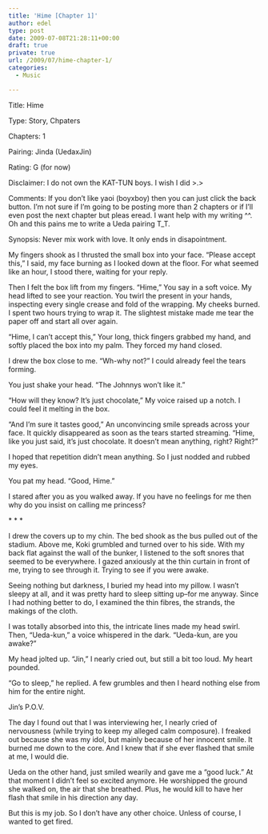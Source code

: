 ```yaml
---
title: 'Hime [Chapter 1]'
author: edel
type: post
date: 2009-07-08T21:28:11+00:00
draft: true
private: true
url: /2009/07/hime-chapter-1/
categories:
  - Music

---
```

Title: Hime
  
Type: Story, Chpaters
  
Chapters: 1
  
Pairing: Jinda (UedaxJin)
  
Rating: G (for now)
  
Disclaimer: I do not own the KAT-TUN boys. I wish I did >.>
  
Comments: If you don&#8217;t like yaoi (boyxboy) then you can just click the back button. I&#8217;m not sure if I&#8217;m going to be posting more than 2 chapters or if I&#8217;ll even post the next chapter but pleas eread. I want help with my writing ^^. Oh and this pains me to write a Ueda pairing T_T.
  
Synopsis: Never mix work with love. It only ends in disapointment.

My fingers shook as I thrusted the small box into your face. &#8220;Please accept this,&#8221; I said, my face burning as I looked down at the floor. For what seemed like an hour, I stood there, waiting for your reply.

Then I felt the box lift from my fingers. &#8220;Hime,&#8221; You say in a soft voice. My head lifted to see your reaction. You twirl the present in your hands, inspecting every single crease and fold of the wrapping. My cheeks burned. I spent two hours trying to wrap it. The slightest mistake made me tear the paper off and start all over again.

&#8220;Hime, I can&#8217;t accept this,&#8221; Your long, thick fingers grabbed my hand, and softly placed the box into my palm. They forced my hand closed.

I drew the box close to me. &#8220;Wh-why not?&#8221; I could already feel the tears forming.

You just shake your head. &#8220;The Johnnys won&#8217;t like it.&#8221;

&#8220;How will they know? It&#8217;s just chocolate,&#8221; My voice raised up a notch. I could feel it melting in the box.

&#8220;And I&#8217;m sure it tastes good,&#8221; An unconvincing smile spreads across your face. It quickly disappeared as soon as the tears started streaming. &#8220;Hime, like you just said, it&#8217;s just chocolate. It doesn&#8217;t mean anything, right? Right?&#8221;

I hoped that repetition didn&#8217;t mean anything. So I just nodded and rubbed my eyes.

You pat my head. &#8220;Good, Hime.&#8221;

I stared after you as you walked away. If you have no feelings for me then why do you insist on calling me princess?

\* \* *

I drew the covers up to my chin. The bed shook as the bus pulled out of the stadium. Above me, Koki grumbled and turned over to his side. With my back flat against the wall of the bunker, I listened to the soft snores that seemed to be everywhere. I gazed anxiously at the thin curtain in front of me, trying to see through it. Trying to see if you were awake.

Seeing nothing but darkness, I buried my head into my pillow. I wasn&#8217;t sleepy at all, and it was pretty hard to sleep sitting up&#8211;for me anyway. Since I had nothing better to do, I examined the thin fibres, the strands, the makings of the cloth.

I was totally absorbed into this, the intricate lines made my head swirl. Then, &#8220;Ueda-kun,&#8221; a voice whispered in the dark. &#8220;Ueda-kun, are you awake?&#8221;

My head jolted up. &#8220;Jin,&#8221; I nearly cried out, but still a bit too loud. My heart pounded.

&#8220;Go to sleep,&#8221; he replied. A few grumbles and then I heard nothing else from him for the entire night.

Jin&#8217;s P.O.V.

The day I found out that I was interviewing her, I nearly cried of nervousness (while trying to keep my alleged calm composure). I freaked out because she was my idol, but mainly because of her innocent smile. It burned me down to the core. And I knew that if she ever flashed that smile at me, I would die.

Ueda on the other hand, just smiled wearily and gave me a &#8220;good luck.&#8221; At that moment I didn&#8217;t feel so excited anymore. He worshipped the ground she walked on, the air that she breathed. Plus, he would kill to have her flash that smile in his direction any day.

But this is my job. So I don&#8217;t have any other choice. Unless of course, I wanted to get fired.

<ol class="footnote">
</ol>